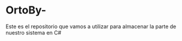 # OrtoBy-
Este es el repositorio que vamos a utilizar para almacenar la parte de nuestro sistema en C#
